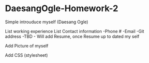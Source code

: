 # DaesangOgle-Homework-2

Simple introuduce myself (Daesang Ogle)

List working experience
List Contact information
    -Phone #
    -Email 
    -Git address 
    -TBD - Will add Resume, once Resume up to dated my self

Add Picture of myself

Add CSS (stylesheet)
    

